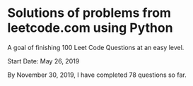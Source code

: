 # Solutions of problems from leetcode.com using Python

A goal of finishing 100 Leet Code Questions at an easy level.

Start Date: May 26, 2019

By November 30, 2019, I have completed 78 questions so far.


